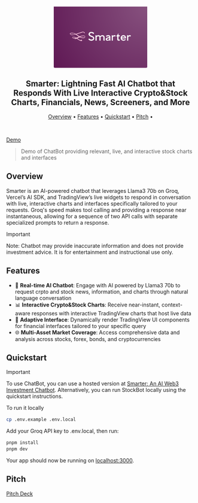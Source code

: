 <h2 align="center">
 <br>
 <img src="public/微信图片_20240814161954.png" alt="Smarter: AI ChatBot tool for investments" width="250">
 <br>
 <br>
 Smarter: Lightning Fast AI Chatbot that Responds With Live Interactive Crypto&Stock Charts, Financials, News, Screeners, and More 
 <br>
</h2>

<p align="center">
 <a href="#Overview">Overview</a> •
 <a href="#Features">Features</a> •
 <a href="#Quickstart">Quickstart</a> •
 <a href="#Pitch">Pitch</a> •
</p>

<br>

[Demo](https://stockbot-powered-by-groq-n8ecs6hwq-bofu2007s-projects.vercel.app/)
> Demo of ChatBot providing relevant, live, and interactive stock charts and interfaces


## Overview

Smarter is an AI-powered chatbot that leverages Llama3 70b on Groq, Vercel’s AI SDK, and TradingView’s live widgets to respond in conversation with live, interactive charts and interfaces specifically tailored to your requests. Groq's speed makes tool calling and providing a response near instantaneous, allowing for a sequence of two API calls with separate specialized prompts to return a response.

> [!IMPORTANT]
>  Note: Chatbot may provide inaccurate information and does not provide investment advice. It is for entertainment and instructional use only.

## Features

- 🤖 **Real-time AI Chatbot**: Engage with AI powered by Llama3 70b to request crpto and stock news, information, and charts through natural language conversation
- 📊 **Interactive Crypto&Stock Charts**: Receive near-instant, context-aware responses with interactive TradingView charts that host live data
- 🔄 **Adaptive Interface**: Dynamically render TradingView UI components for financial interfaces tailored to your specific query
- 🌐 **Multi-Asset Market Coverage**: Access comprehensive data and analysis across stocks, forex, bonds, and cryptocurrencies



## Quickstart

> [!IMPORTANT]
> To use ChatBot, you can use a hosted version at [Smarter: An AI Web3 Investment Chatbot](https://stockbot-powered-by-groq-n8ecs6hwq-bofu2007s-projects.vercel.app/).
> Alternatively, you can run StockBot locally using the quickstart instructions.


To run it locally
```bash
cp .env.example .env.local
```

Add your Groq API key to .env.local, then run:

```bash
pnpm install
pnpm dev
```

Your app should now be running on [localhost:3000](http://localhost:3000/).

## Pitch
[Pitch Deck](https://smarter-chatbot-5en2mj2.gamma.site/)
